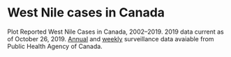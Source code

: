 # West Nile cases in Canada
Plot Reported West Nile Cases in Canada, 2002–2019. 2019 data current as of October 26, 2019.
[Annual](https://www.canada.ca/en/public-health/services/diseases/west-nile-virus/surveillance-west-nile-virus.html) and [weekly](https://www.canada.ca/en/public-health/services/diseases/west-nile-virus/surveillance-west-nile-virus/west-nile-virus-weekly-surveillance-monitoring.html) surveillance data avaiable from Public Health Agency of Canada.
